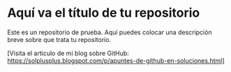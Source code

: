 # Aquí va el título de tu repositorio

Este es un repositorio de prueba. Aquí puedes colocar una descripción breve sobre que trata tu repositorio.

[Visita el articulo de mi blog sobre GitHub: https://solplusplus.blogspot.com/p/apuntes-de-github-en-soluciones.html]
